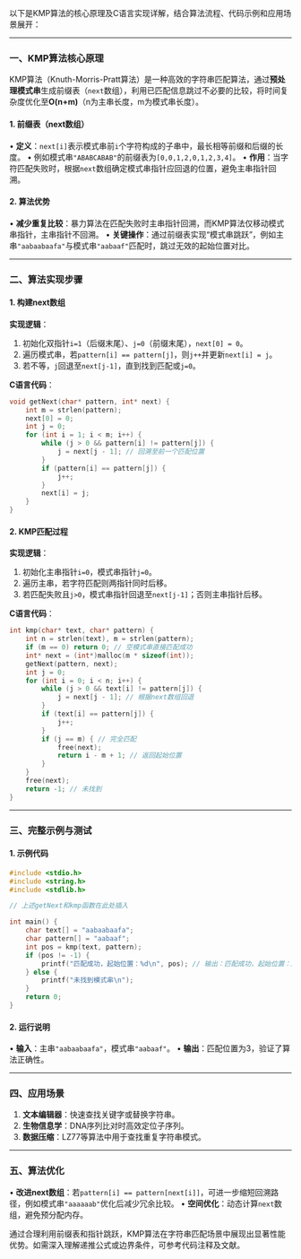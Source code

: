 以下是KMP算法的核心原理及C语言实现详解，结合算法流程、代码示例和应用场景展开：

---

### 一、KMP算法核心原理
KMP算法（Knuth-Morris-Pratt算法）是一种高效的字符串匹配算法，通过**预处理模式串**生成前缀表（`next`数组），利用已匹配信息跳过不必要的比较，将时间复杂度优化至**O(n+m)**（n为主串长度，m为模式串长度）。

#### 1. **前缀表（next数组）**
• **定义**：`next[i]`表示模式串前`i`个字符构成的子串中，最长相等前缀和后缀的长度。
  • 例如模式串`"ABABCABAB"`的前缀表为`[0,0,1,2,0,1,2,3,4]`。
• **作用**：当字符匹配失败时，根据`next`数组确定模式串指针应回退的位置，避免主串指针回溯。

#### 2. **算法优势**
• **减少重复比较**：暴力算法在匹配失败时主串指针回溯，而KMP算法仅移动模式串指针，主串指针不回溯。
• **关键操作**：通过前缀表实现“模式串跳跃”，例如主串`"aabaabaafa"`与模式串`"aabaaf"`匹配时，跳过无效的起始位置对比。

---

### 二、算法实现步骤
#### 1. **构建next数组**
**实现逻辑**：
1. 初始化双指针`i=1`（后缀末尾）、`j=0`（前缀末尾），`next[0] = 0`。
2. 遍历模式串，若`pattern[i] == pattern[j]`，则`j++`并更新`next[i] = j`。
3. 若不等，`j`回退至`next[j-1]`，直到找到匹配或`j=0`。

**C语言代码**：
```c
void getNext(char* pattern, int* next) {
    int m = strlen(pattern);
    next[0] = 0;
    int j = 0;
    for (int i = 1; i < m; i++) {
        while (j > 0 && pattern[i] != pattern[j]) {
            j = next[j - 1]; // 回溯至前一个匹配位置
        }
        if (pattern[i] == pattern[j]) {
            j++;
        }
        next[i] = j;
    }
}
```

#### 2. **KMP匹配过程**
**实现逻辑**：
1. 初始化主串指针`i=0`，模式串指针`j=0`。
2. 遍历主串，若字符匹配则两指针同时后移。
3. 若匹配失败且`j>0`，模式串指针回退至`next[j-1]`；否则主串指针后移。

**C语言代码**：
```c
int kmp(char* text, char* pattern) {
    int n = strlen(text), m = strlen(pattern);
    if (m == 0) return 0; // 空模式串直接匹配成功
    int* next = (int*)malloc(m * sizeof(int));
    getNext(pattern, next);
    int j = 0;
    for (int i = 0; i < n; i++) {
        while (j > 0 && text[i] != pattern[j]) {
            j = next[j - 1]; // 根据next数组回退
        }
        if (text[i] == pattern[j]) {
            j++;
        }
        if (j == m) { // 完全匹配
            free(next);
            return i - m + 1; // 返回起始位置
        }
    }
    free(next);
    return -1; // 未找到
}
```

---

### 三、完整示例与测试
#### 1. **示例代码**
```c
#include <stdio.h>
#include <string.h>
#include <stdlib.h>

// 上述getNext和kmp函数在此处插入

int main() {
    char text[] = "aabaabaafa";
    char pattern[] = "aabaaf";
    int pos = kmp(text, pattern);
    if (pos != -1) {
        printf("匹配成功，起始位置：%d\n", pos); // 输出：匹配成功，起始位置：3
    } else {
        printf("未找到模式串\n");
    }
    return 0;
}
```

#### 2. **运行说明**
• **输入**：主串`"aabaabaafa"`，模式串`"aabaaf"`。
• **输出**：匹配位置为3，验证了算法正确性。

---

### 四、应用场景
1. **文本编辑器**：快速查找关键字或替换字符串。
2. **生物信息学**：DNA序列比对时高效定位子序列。
3. **数据压缩**：LZ77等算法中用于查找重复字符串模式。

---

### 五、算法优化
• **改进next数组**：若`pattern[i] == pattern[next[i]]`，可进一步缩短回溯路径，例如模式串`"aaaaaab"`优化后减少冗余比较。
• **空间优化**：动态计算`next`数组，避免预分配内存。

通过合理利用前缀表和指针跳跃，KMP算法在字符串匹配场景中展现出显著性能优势。如需深入理解递推公式或边界条件，可参考代码注释及文献。